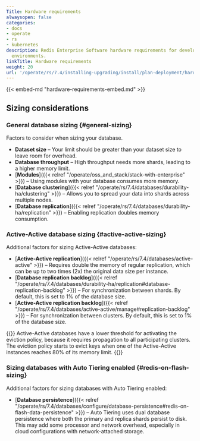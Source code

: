 ```yaml
---
Title: Hardware requirements
alwaysopen: false
categories:
- docs
- operate
- rs
- kubernetes
description: Redis Enterprise Software hardware requirements for development and production
  environments.
linkTitle: Hardware requirements
weight: 20
url: '/operate/rs/7.4/installing-upgrading/install/plan-deployment/hardware-requirements/'
---
```

{{< embed-md "hardware-requirements-embed.md" >}}

## Sizing considerations

### General database sizing {#general-sizing}

Factors to consider when sizing your database.

- **Dataset size** – Your limit should be greater than your dataset size to leave room for overhead.
- **Database throughput** – High throughput needs more shards, leading to a higher memory limit.
- [**Modules**]({{< relref "/operate/oss_and_stack/stack-with-enterprise" >}}) – Using modules with your database consumes more memory.
- [**Database clustering**]({{< relref "/operate/rs/7.4/databases/durability-ha/clustering" >}}) – Allows you to spread your data into shards across multiple nodes.
- [**Database replication**]({{< relref "/operate/rs/7.4/databases/durability-ha/replication" >}}) – Enabling replication doubles memory consumption.

### Active-Active database sizing {#active-active-sizing}

Additional factors for sizing Active-Active databases:

- [**Active-Active replication**]({{< relref "/operate/rs/7.4/databases/active-active" >}}) – Requires double the memory of regular replication, which can be up to two times (2x) the original data size per instance.
- [**Database replication backlog**]({{< relref "/operate/rs/7.4/databases/durability-ha/replication#database-replication-backlog" >}}) – For synchronization between shards. By default, this is set to 1% of the database size.
- [**Active-Active replication backlog**]({{< relref "/operate/rs/7.4/databases/active-active/manage#replication-backlog" >}}) – For synchronization between clusters. By default, this is set to 1% of the database size.

{{<note>}}
Active-Active databases have a lower threshold for activating the eviction policy, because it requires propagation to all participating clusters. The eviction policy starts to evict keys when one of the Active-Active instances reaches 80% of its memory limit.
{{</note>}}

### Sizing databases with Auto Tiering enabled  {#redis-on-flash-sizing}

Additional factors for sizing  databases with Auto Tiering enabled:

- [**Database persistence**]({{< relref "/operate/rs/7.4/databases/configure/database-persistence#redis-on-flash-data-persistence" >}}) – Auto Tiering uses dual database persistence where both the primary and replica shards persist to disk. This may add some processor and network overhead, especially in cloud configurations with network-attached storage.

